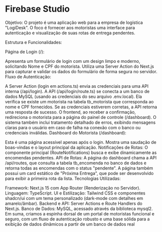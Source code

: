# Firebase Studio
Objetivo: O projeto é uma aplicação web para a empresa de logística "LogiDesk". O foco é fornecer aos motoristas uma interface para autenticação e visualização de suas rotas de entrega pendentes.

Estrutura e Funcionalidades:

Página de Login (/):

Apresenta um formulário de login com um design limpo e moderno, solicitando Nome e CPF do motorista.
Utiliza uma Server Action do Next.js para capturar e validar os dados do formulário de forma segura no servidor.
Fluxo de Autenticação:

A Server Action (login em actions.ts) envia as credenciais para uma API interna (/api/login).
A API (/api/login/route.ts) se conecta a um banco de dados MySQL (usando as credenciais do seu arquivo .env.local).
Ela verifica se existe um motorista na tabela tb_motorista que corresponda ao nome e CPF fornecidos.
Se as credenciais estiverem corretas, a API retorna uma resposta de sucesso.
O frontend, ao receber a confirmação, redireciona o motorista para a página do painel de controle (/dashboard).
O sistema também inclui tratamento detalhado de erros, exibindo mensagens claras para o usuário em caso de falha na conexão com o banco ou credenciais inválidas.
Dashboard do Motorista (/dashboard):

Esta é uma página acessível apenas após o login.
Mostra uma saudação de boas-vindas e o layout principal da aplicação.
Notificações de Rotas: O componente principal (RouteNotifications) busca e exibe dinamicamente as encomendas pendentes.
API de Rotas: A página do dashboard chama a API /api/routes, que consulta a tabela tb_encomenda no banco de dados e retorna todas as encomendas com o status "pendente".
A página também possui um card estático de "Próxima Entrega", que pode ser desenvolvido para exibir a primeira rota da lista.
Tecnologias Utilizadas:

Framework: Next.js 15 com App Router (Renderização no Servidor).
Linguagem: TypeScript.
UI e Estilização: Tailwind CSS e componentes shadcn/ui com um tema personalizado (dark-mode com detalhes em amarelo/âmbar).
Backend e API: Server Actions e Route Handlers do Next.js.
Banco de Dados: MySQL, acessado através da biblioteca mysql2.
Em suma, criamos a espinha dorsal de um portal de motoristas funcional e seguro, com um fluxo de autenticação robusto e uma base sólida para a exibição de dados dinâmicos a partir de um banco de dados real
